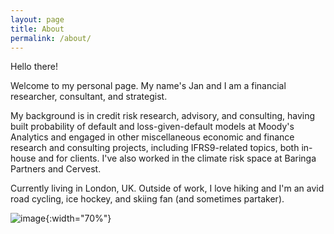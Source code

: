 ```yaml
---
layout: page
title: About
permalink: /about/
---
```


Hello there!

Welcome to my personal page. My name's Jan and I am a financial researcher, consultant, and strategist.

My background is in credit risk research, advisory, and consulting, having built probability of default and loss-given-default models at Moody's Analytics and engaged in other miscellaneous economic and finance research and consulting projects, including IFRS9-related topics, both in-house and for clients. I've also worked in the climate risk space at Baringa Partners and Cervest.

Currently living in London, UK. Outside of work, I love hiking and I'm an avid road cycling, ice hockey, and skiing fan (and sometimes partaker).

![image](/assets/images/jan_foto.jpg){:width="70%"}
